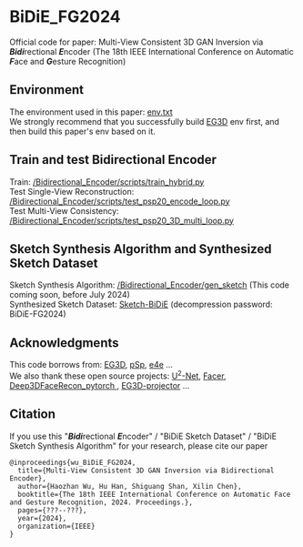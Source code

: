 # BiDiE_FG2024
Official code for paper: Multi-View Consistent 3D GAN Inversion via ***Bidi***rectional ***E***ncoder (The 18th IEEE International Conference on Automatic ***F***ace and ***G***esture Recognition)

## Environment
The environment used in this paper: [env.txt](https://github.com/WHZMM/BiDiE/blob/main/environment/env.txt)  
We strongly recommend that you successfully build [EG3D](https://github.com/NVlabs/eg3d) env first, and then build this paper's env based on it.

## Train and test **Bidi**rectional **E**ncoder
Train: [/Bidirectional_Encoder/scripts/train_hybrid.py](https://github.com/WHZMM/BiDiE/blob/main/scripts/train_hybrid.py)  
Test Single-View Reconstruction: [/Bidirectional_Encoder/scripts/test_psp20_encode_loop.py](https://github.com/WHZMM/BiDiE/blob/main/scripts/test_psp20_encode_loop.py)  
Test Multi-View Consistency: [/Bidirectional_Encoder/scripts/test_psp20_3D_multi_loop.py](https://github.com/WHZMM/BiDiE/blob/main/scripts/test_psp20_3D_multi_loop.py)

## Sketch Synthesis Algorithm and Synthesized Sketch Dataset
Sketch Synthesis Algorithm: [/Bidirectional_Encoder/gen_sketch](https://github.com/WHZMM/BiDiE/blob/main/gen_sketch) (This code coming soon, before July 2024)  
Synthesized Sketch Dataset: [Sketch-BiDiE](https://drive.google.com/drive/folders/185CkrvyEZsGN4Yyqqv1FQMA4Z-NyTRqt?usp=drive_link) (decompression password: BiDiE-FG2024)

## Acknowledgments
This code borrows from: [EG3D](https://github.com/NVlabs/eg3d), [pSp](https://github.com/eladrich/pixel2style2pixel), [e4e](https://github.com/omertov/encoder4editing) ...  
We also thank these open source projects: [U<sup>2</sup>-Net](https://github.com/huangmozhilv/u2net_torch), [Facer](https://github.com/FacePerceiver/facer), [Deep3DFaceRecon_pytorch
](https://github.com/sicxu/Deep3DFaceRecon_pytorch), [EG3D-projector](https://github.com/oneThousand1000/EG3D-projector) ...

## Citation
If you use this "***Bidi***rectional ***E***ncoder" / "BiDiE Sketch Dataset" / "BiDiE Sketch Synthesis Algorithm" for your research, please cite our paper
```
@inproceedings{wu_BiDiE_FG2024,
  title={Multi-View Consistent 3D GAN Inversion via Bidirectional Encoder},
  author={Haozhan Wu, Hu Han, Shiguang Shan, Xilin Chen},
  booktitle={The 18th IEEE International Conference on Automatic Face and Gesture Recognition, 2024. Proceedings.},
  pages={???--???},
  year={2024},
  organization={IEEE}
}
```
